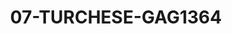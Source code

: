 ---
title: 07-TURCHESE-GAG1364
image: 07-TURCHESE-GAG1364.jpg
brand: gaggioli-sposi
layout: vestito
---